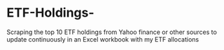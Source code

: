 # ETF-Holdings-
Scraping the top 10 ETF holdings from Yahoo finance or other sources to update continuously in an Excel workbook with my ETF allocations

